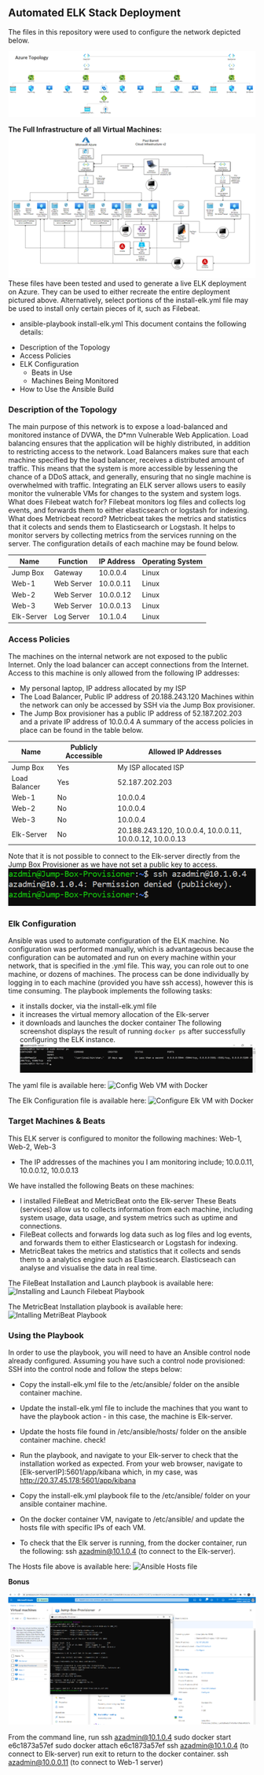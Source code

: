 ## Automated ELK Stack Deployment
The files in this repository were used to configure the network depicted below.
  
![Azure Topology including ELK deployment](https://github.com/paulsbarrett/azure_web_deployment/blob/main/screenshots/azure_topology_including_ELK_deployment.png)

**The Full Infrastructure of all Virtual Machines:**
![Full Infrastructure](https://github.com/paulsbarrett/azure_web_deployment/blob/main/screenshots/Full_Infrastructure_v2.png)  
These files have been tested and used to generate a live ELK deployment on Azure. They can be used to either recreate the entire deployment pictured above. Alternatively, select portions of the install-elk.yml file may be used to install only certain pieces of it, such as Filebeat.
  * ansible-playbook install-elk.yml
This document contains the following details:
- Description of the Topology
- Access Policies
- ELK Configuration
  - Beats in Use
  - Machines Being Monitored
- How to Use the Ansible Build
### Description of the Topology
The main purpose of this network is to expose a load-balanced and monitored instance of DVWA, the D*mn Vulnerable Web Application.
Load balancing ensures that the application will be highly distributed, in addition to restricting access to the network.
   Load Balancers makes sure that each machine specified by the load balancer, receives a distributed amount of traffic. This means that the system is more accessible by lessening the chance of a DDoS attack, and generally, ensuring that no single machine is overwhelmed with traffic.
Integrating an ELK server allows users to easily monitor the vulnerable VMs for changes to the system and system logs.
   What does Filebeat watch for? Filebeat monitors log files and collects log events, and forwards them to either elasticsearch or logstash for indexing.
   What does Metricbeat record? Metricbeat takes the metrics and statistics that it colects and sends them to Elasticsearch or Logstash. It helps to monitor servers by collecting metrics from the services running on the server.
The configuration details of each machine may be found below.

| Name       | Function   | IP Address | Operating System |
|------------|------------|------------|------------------|
| Jump Box   | Gateway    | 10.0.0.4   | Linux            |
| Web-1      | Web Server | 10.0.0.11  | Linux            |
| Web-2      | Web Server | 10.0.0.12  | Linux            |
| Web-3      | Web Server | 10.0.0.13  | Linux            |
| Elk-Server | Log Server | 10.1.0.4   | Linux            |

### Access Policies
The machines on the internal network are not exposed to the public Internet. 
Only the load balancer can accept connections from the Internet. Access to this machine is only allowed from the following IP addresses:
   * My personal laptop, IP address allocated by my ISP
   * The Load Balancer, Public IP address of 20.188.243.120
Machines within the network can only be accessed by SSH via the Jump Box provisioner.
   * The Jump Box provisioner has a public IP address of 52.187.202.203 and a private IP address of 10.0.0.4
A summary of the access policies in place can be found in the table below.

| Name          | Publicly Accessible | Allowed IP Addresses                                      |
|---------------|---------------------|-----------------------------------------------------------|
| Jump Box      | Yes                 | My ISP allocated ISP                                      |
| Load Balancer | Yes                 | 52.187.202.203                                            |
| Web-1         | No                  | 10.0.0.4                                                  |
| Web-2         | No                  | 10.0.0.4                                                  |
| Web-3         | No                  | 10.0.0.4                                                  |
| Elk-Server    | No                  | 20.188.243.120, 10.0.0.4, 10.0.0.11, 10.0.0.12, 10.0.0.13 | 

Note that it is not possible to connect to the Elk-server directly from the Jump Box Provisioner as we have not set a public key to access.
![Jump box to Elk direct connection denied](https://github.com/paulsbarrett/azure_web_deployment/blob/main/screenshots/JB%20to%20Elk%20denied.png)

### Elk Configuration
Ansible was used to automate configuration of the ELK machine. No configuration was performed manually, which is advantageous because the configuration can be automated and run on every machine within your network, that is specified in the .yml file. This way, you can role out to one machine, or dozens of machines. The process can be done individually by logging in to each machine (provided you have ssh access), however this is time consuming.
The playbook implements the following tasks:
- it installs docker, via the install-elk.yml file
- it increases the virtual memory allocation of the Elk-server
- it downloads and launches the docker container
The following screenshot displays the result of running `docker ps` after successfully configuring the ELK instance.
![Docker PS Output Results](https://github.com/paulsbarrett/azure_web_deployment/blob/main/screenshots/docker_ps_output.png)

The yaml file is available here: ![Config Web VM with Docker](https://github.com/paulsbarrett/azure_web_deployment/blob/main/yaml_files/deploy-dvwa-ansible.yml)

The Elk Configuration file is available here: ![Configure Elk VM with Docker](https://github.com/paulsbarrett/azure_web_deployment/blob/main/yaml_files/install-elk.yml)

### Target Machines & Beats
This ELK server is configured to monitor the following machines: Web-1, Web-2, Web-3
- The IP addresses of the machines you I am monitoring include; 10.0.0.11, 10.0.0.12, 10.0.0.13

We have installed the following Beats on these machines:
- I installed FileBeat and MetricBeat onto the Elk-server
These Beats (services) allow us to collects information from each machine, including system usage, data usage, and system metrics such as uptime and connections.
- FileBeat collects and forwards log data such as log files and log events, and forwards them to either Elasticsearch or Logstash for indexing.
- MetricBeat takes the metrics and statistics that it collects and sends them to a analytics engine such as Elasticsearch. Elasticseach can analyse and visualise the data in real time.

The FileBeat Installation and Launch playbook is available here: ![Installing and Launch Filebeat Playbook](https://github.com/paulsbarrett/azure_web_deployment/blob/main/yaml_files/filebeat-playbook.yml)

The MetricBeat Installation playbook is available here: ![Intalling MetriBeat Playbook](https://github.com/paulsbarrett/azure_web_deployment/blob/main/yaml_files/metricbeat-playbook.yml)

### Using the Playbook
In order to use the playbook, you will need to have an Ansible control node already configured. Assuming you have such a control node provisioned: 
SSH into the control node and follow the steps below:
- Copy the install-elk.yml file to the /etc/ansible/ folder on the ansible container machine.
- Update the install-elk.yml file to include the machines that you want to have the playbook action - in this case, the machine is Elk-server.
- Update the hosts file found in /etc/ansible/hosts/ folder on the ansible container machine. check!
- Run the playbook, and navigate to your Elk-server to check that the installation worked as expected. From your web browser, navigate to [Elk-serverIP]:5601/app/kibana which, in my case, was http://20.37.45.178:5601/app/kibana

- Copy the install-elk.yml playbook file to the /etc/ansible/ folder on your ansible container machine.
- On the docker container VM, navigate to /etc/ansible/ and update the hosts file with specific IPs of each VM.
- To check that the Elk server is running, from the docker container, run the following: ssh azadmin@10.1.0.4 (to connect to the Elk-server).

The Hosts file above is available here: ![Ansible Hosts file](https://github.com/paulsbarrett/azure_web_deployment/blob/main/yaml_files/hosts)

**Bonus**

![Jumpbox Successful Connection](https://github.com/paulsbarrett/azure_web_deployment/blob/main/screenshots/jumpbox_successful_connection.png)

From the command line, run ssh azadmin@10.1.0.4
sudo docker start e6c1873a57ef
sudo docker attach e6c1873a57ef
ssh azadmin@10.1.0.4 (to connect to Elk-server)
run exit to return to the docker container.
ssh azadmin@10.0.0.11 (to connect to Web-1 server)



